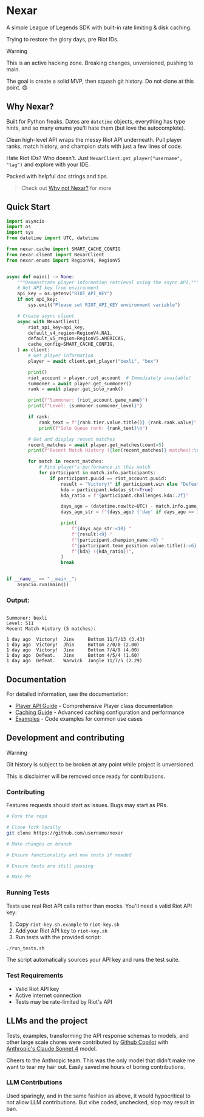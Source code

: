 # Nexar

A simple League of Legends SDK with built-in rate limiting & disk caching.

Trying to restore the glory days, pre Riot IDs.

> [!Warning]
> This is an active hacking zone. Breaking changes, unversioned, pushing to main.
>
> The goal is create a solid MVP, then squash git history. Do not clone at this point. :smile:

## Why Nexar?

Built for Python freaks. Dates are `datetime` objects, everything has type hints, and so many enums you'll hate them (but love the autocomplete).

Clean high-level API wraps the messy Riot API underneath. Pull player ranks, match history, and champion stats with just a few lines of code.

Hate Riot IDs? Who doesn't. Just `NexarClient.get_player("username", "tag")` and explore with your IDE.

Packed with helpful doc strings and tips.

> Check out [Why not Nexar?](docs/why-not-nexar.md) for more

## Quick Start

```python
import asyncio
import os
import sys
from datetime import UTC, datetime

from nexar.cache import SMART_CACHE_CONFIG
from nexar.client import NexarClient
from nexar.enums import RegionV4, RegionV5


async def main() -> None:
    """Demonstrate player information retrieval using the async API."""
    # Get API key from environment
    api_key = os.getenv("RIOT_API_KEY")
    if not api_key:
        sys.exit("Please set RIOT_API_KEY environment variable")

    # Create async client
    async with NexarClient(
        riot_api_key=api_key,
        default_v4_region=RegionV4.NA1,
        default_v5_region=RegionV5.AMERICAS,
        cache_config=SMART_CACHE_CONFIG,
    ) as client:
        # Get player information
        player = await client.get_player("bexli", "bex")

        print()
        riot_account = player.riot_account  # Immediately available!
        summoner = await player.get_summoner()
        rank = await player.get_solo_rank()

        print(f"Summoner: {riot_account.game_name}")
        print(f"Level: {summoner.summoner_level}")

        if rank:
            rank_text = f"{rank.tier.value.title()} {rank.rank.value}"
            print(f"Solo Queue rank: {rank_text}\n")

        # Get and display recent matches
        recent_matches = await player.get_matches(count=5)
        print(f"Recent Match History ({len(recent_matches)} matches):\n")

        for match in recent_matches:
            # Find player's performance in this match
            for participant in match.info.participants:
                if participant.puuid == riot_account.puuid:
                    result = "Victory!" if participant.win else "Defeat."
                    kda = participant.kda(as_str=True)
                    kda_ratio = f"{participant.challenges.kda:.2f}"

                    days_ago = (datetime.now(tz=UTC) - match.info.game_start_timestamp.replace(tzinfo=UTC)).days
                    days_ago_str = f"{days_ago} {'day' if days_ago == 1 else 'days'} ago"

                    print(
                        f"{days_ago_str:<10} "
                        f"{result:<9} "
                        f"{participant.champion_name:<8} "
                        f"{participant.team_position.value.title():<6} "
                        f"{kda} ({kda_ratio})",
                    )
                    break


if __name__ == "__main__":
    asyncio.run(main())
```

### Output:

```

Summoner: bexli
Level: 511
Recent Match History (5 matches):

1 day ago  Victory!  Jinx     Bottom 11/7/13 (3.43)
1 day ago  Victory!  Jhin     Bottom 2/0/0 (2.00)
1 day ago  Victory!  Jinx     Bottom 7/4/9 (4.00)
1 day ago  Defeat.   Jinx     Bottom 4/5/4 (1.60)
1 day ago  Defeat.   Warwick  Jungle 11/7/5 (2.29)

```

## Documentation

For detailed information, see the documentation:

- [Player API Guide](docs/player-api.md) - Comprehensive Player class documentation
- [Caching Guide](docs/caching.md) - Advanced caching configuration and performance
- [Examples](examples/) - Code examples for common use cases

## Development and contributing

> [!Warning]
> Git history is subject to be broken at any point while project is unversioned.
>
> This is disclaimer will be removed once ready for contributions.

### Contributing

Features requests should start as issues. Bugs may start as PRs.

```sh
# Fork the repo

# Clone fork locally
git clone https://github.com/username/nexar

# Make changes on branch

# Ensure functionality and new tests if needed

# Ensure tests are still passing

# Make PR
```

### Running Tests

Tests use real Riot API calls rather than mocks. You'll need a valid Riot API key:

1. Copy `riot-key.sh.example` to `riot-key.sh`
2. Add your Riot API key to `riot-key.sh`
3. Run tests with the provided script:

```bash
./run_tests.sh
```

The script automatically sources your API key and runs the test suite.

### Test Requirements

- Valid Riot API key
- Active internet connection
- Tests may be rate-limited by Riot's API

## LLMs and the project

Tests, examples, transforming the API response schemas to models, and other large scale chores were contributed by [Github Copilot](https://docs.github.com/en/copilot/how-tos/completions/getting-code-suggestions-in-your-ide-with-github-copilot) with [Anthropic's Claude Sonnet 4]([https://](https://www.anthropic.com/claude/sonnet)) model.

Cheers to the Anthropic team. This was the only model that didn't make me want to tear my hair out. Easily saved me hours of boring contributions.

### LLM Contributions

Used sparingly, and in the same fashion as above, it would hypocritical to not allow LLM contributions. But vibe coded, unchecked, slop may result in ban.
